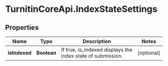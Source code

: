 # TurnitinCoreApi.IndexStateSettings

## Properties

Name | Type | Description | Notes
------------ | ------------- | ------------- | -------------
**isIndexed** | **Boolean** | If true, is_indexed displays the index state of submission.  | [optional] 


